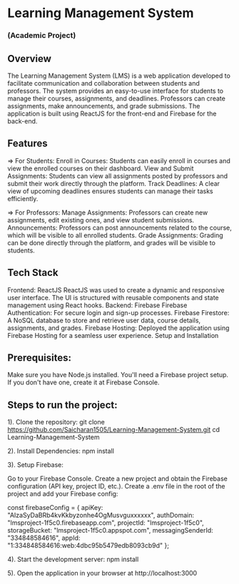# Learning Management System
### (Academic Project)
## Overview
The Learning Management System (LMS) is a web application developed to facilitate communication and collaboration between students and professors. The system provides an easy-to-use interface for students to manage their courses, assignments, and deadlines. Professors can create assignments, make announcements, and grade submissions. The application is built using ReactJS for the front-end and Firebase for the back-end.

## Features
=> For Students:
Enroll in Courses: Students can easily enroll in courses and view the enrolled courses on their dashboard.
View and Submit Assignments: Students can view all assignments posted by professors and submit their work directly through the platform.
Track Deadlines: A clear view of upcoming deadlines ensures students can manage their tasks efficiently.

=> For Professors:
Manage Assignments: Professors can create new assignments, edit existing ones, and view student submissions.
Announcements: Professors can post announcements related to the course, which will be visible to all enrolled students.
Grade Assignments: Grading can be done directly through the platform, and grades will be visible to students.

## Tech Stack
Frontend: ReactJS
ReactJS was used to create a dynamic and responsive user interface.
The UI is structured with reusable components and state management using React hooks.
Backend: Firebase
Firebase Authentication: For secure login and sign-up processes.
Firebase Firestore: A NoSQL database to store and retrieve user data, course details, assignments, and grades.
Firebase Hosting: Deployed the application using Firebase Hosting for a seamless user experience.
Setup and Installation

## Prerequisites:
Make sure you have Node.js installed.
You'll need a Firebase project setup. If you don't have one, create it at Firebase Console.

## Steps to run the project:

1). Clone the repository:
git clone https://github.com/Saicharan1505/Learning-Management-System.git
cd Learning-Management-System

2). Install Dependencies:
npm install

3). Setup Firebase:

Go to your Firebase Console.
Create a new project and obtain the Firebase configuration (API key, project ID, etc.).
Create a .env file in the root of the project and add your Firebase config:

const firebaseConfig = {
  apiKey: "AIzaSyDaBRb4kvKkbyzonhe4OgMusvguxxxxxx",
  authDomain: "lmsproject-1f5c0.firebaseapp.com",
  projectId: "lmsproject-1f5c0",
  storageBucket: "lmsproject-1f5c0.appspot.com",
  messagingSenderId: "334848584616",
  appId: "1:334848584616:web:4dbc95b5479edb8093cb9d"
};

4). Start the development server:
npm install

5). Open the application in your browser at http://localhost:3000
